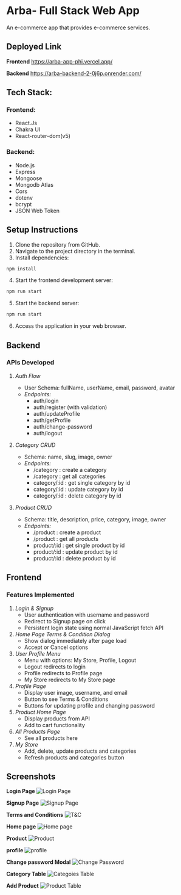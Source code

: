 # Arba- Full Stack Web App
An e-commerce app that provides e-commerce services.

## Deployed Link
**Frontend** https://arba-app-phi.vercel.app/

**Backend** https://arba-backend-2-0j6p.onrender.com/


## Tech Stack:

### Frontend:

- React.Js
- Chakra UI
- React-router-dom(v5)

### Backend:

- Node.js
- Express
- Mongoose
- Mongodb Atlas
- Cors
- dotenv
- bcrypt
- JSON Web Token


## Setup Instructions
1. Clone the repository from GitHub.
2. Navigate to the project directory in the terminal.
3. Install dependencies:
```bash
npm install
```
4. Start the frontend development server:
```bash
npm run start
```
5. Start the backend server:
```bash
npm run start
```
6. Access the application in your web browser.


## Backend

### APIs Developed
1. *Auth Flow*
   - User Schema: fullName, userName, email, password, avatar
   - *Endpoints:*
     - auth/login
     - auth/register (with validation)
     - auth/updateProfile
     - auth/getProfile
     - auth/change-password
     - auth/logout

2. *Category CRUD*
   - Schema: name, slug, image, owner
   - *Endpoints:*
     - /category : create a category
     - /category : get all categories
     - category/:id : get single category by id
     - category/:id : update category by id
     - category/:id : delete category by id
    
3. *Product CRUD*
   - Schema: title, description, price, category, image, owner
   - *Endpoints:*
     - /product : create a product
     - /product : get all products
     - product/:id : get single product by id
     - product/:id : update product by id
     - product/:id : delete product by id


## Frontend

### Features Implemented
1. *Login & Signup*
   - User authentication with username and password
   - Redirect to Signup page on click
   - Persistent login state using normal JavaScript fetch API
2. *Home Page Terms & Condition Dialog*
   - Show dialog immediately after page load
   - Accept or Cancel options
3. *User Profile Menu*
   - Menu with options: My Store, Profile, Logout
   - Logout redirects to login
   - Profile redirects to Profile page
   - My Store redirects to My Store page
4. *Profile Page*
   - Display user image, username, and email
   - Button to see Terms & Conditions
   - Buttons for updating profile and changing password
5. *Product Home Page*
   - Display products from API
   - Add to cart functionality
6. *All Products Page*
   - See all products here
7. *My Store*
   - Add, delete, update products and categories
   - Refresh products and categories button


## Screenshots
**Login Page**
![Login Page](/frontend/src/Images/login.png)

**Signup Page**
![Signup Page](/frontend/src/Images/signup.png)

**Terms and Conditions**
![T&C](/frontend/src/Images/TnC.png)

**Home page**
![Home page ](/frontend/src/Images/home.png)

**Product**
![Product ](/frontend/src/Images/home.png)

**profile**
![profile ](/frontend/src/Images/profilePage.png)

**Change password Modal**
![Change Password ](/frontend/src/Images/changePassword.png)

**Category Table**
![Categoies Table ](/frontend/src/Images/categories.png)

**Add Product**
![Product Table ](/frontend/src/Images/addProduct.png)

